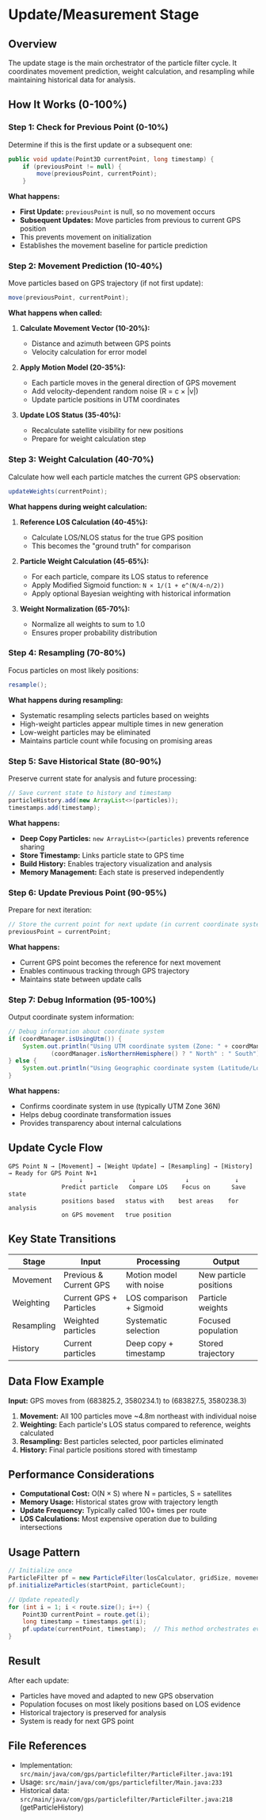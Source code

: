 # Update/Measurement Stage

## Overview
The update stage is the main orchestrator of the particle filter cycle. It coordinates movement prediction, weight calculation, and resampling while maintaining historical data for analysis.

## How It Works (0-100%)

### Step 1: Check for Previous Point (0-10%)
Determine if this is the first update or a subsequent one:

```java
public void update(Point3D currentPoint, long timestamp) {
    if (previousPoint != null) {
        move(previousPoint, currentPoint);
    }
```

**What happens:**
- **First Update:** `previousPoint` is null, so no movement occurs
- **Subsequent Updates:** Move particles from previous to current GPS position
- This prevents movement on initialization
- Establishes the movement baseline for particle prediction

### Step 2: Movement Prediction (10-40%)
Move particles based on GPS trajectory (if not first update):

```java
move(previousPoint, currentPoint);
```

**What happens when called:**
1. **Calculate Movement Vector (10-20%):**
   - Distance and azimuth between GPS points
   - Velocity calculation for error model
   
2. **Apply Motion Model (20-35%):**
   - Each particle moves in the general direction of GPS movement
   - Add velocity-dependent random noise (R = c × |v|)
   - Update particle positions in UTM coordinates

3. **Update LOS Status (35-40%):**
   - Recalculate satellite visibility for new positions
   - Prepare for weight calculation step

### Step 3: Weight Calculation (40-70%)
Calculate how well each particle matches the current GPS observation:

```java
updateWeights(currentPoint);
```

**What happens during weight calculation:**
1. **Reference LOS Calculation (40-45%):**
   - Calculate LOS/NLOS status for the true GPS position
   - This becomes the "ground truth" for comparison

2. **Particle Weight Calculation (45-65%):**
   - For each particle, compare its LOS status to reference
   - Apply Modified Sigmoid function: `N × 1/(1 + e^(N/4-n/2))`
   - Apply optional Bayesian weighting with historical information

3. **Weight Normalization (65-70%):**
   - Normalize all weights to sum to 1.0
   - Ensures proper probability distribution

### Step 4: Resampling (70-80%)
Focus particles on most likely positions:

```java
resample();
```

**What happens during resampling:**
- Systematic resampling selects particles based on weights
- High-weight particles appear multiple times in new generation
- Low-weight particles may be eliminated
- Maintains particle count while focusing on promising areas

### Step 5: Save Historical State (80-90%)
Preserve current state for analysis and future processing:

```java
// Save current state to history and timestamp
particleHistory.add(new ArrayList<>(particles));
timestamps.add(timestamp);
```

**What happens:**
- **Deep Copy Particles:** `new ArrayList<>(particles)` prevents reference sharing
- **Store Timestamp:** Links particle state to GPS time
- **Build History:** Enables trajectory visualization and analysis
- **Memory Management:** Each state is preserved independently

### Step 6: Update Previous Point (90-95%)
Prepare for next iteration:

```java
// Store the current point for next update (in current coordinate system)
previousPoint = currentPoint;
```

**What happens:**
- Current GPS point becomes the reference for next movement
- Enables continuous tracking through GPS trajectory
- Maintains state between update calls

### Step 7: Debug Information (95-100%)
Output coordinate system information:

```java
// Debug information about coordinate system
if (coordManager.isUsingUtm()) {
    System.out.println("Using UTM coordinate system (Zone: " + coordManager.getDefaultUtmZone() + 
            (coordManager.isNorthernHemisphere() ? " North" : " South") + ")");
} else {
    System.out.println("Using Geographic coordinate system (Latitude/Longitude)");
}
```

**What happens:**
- Confirms coordinate system in use (typically UTM Zone 36N)
- Helps debug coordinate transformation issues
- Provides transparency about internal calculations

## Update Cycle Flow

```
GPS Point N → [Movement] → [Weight Update] → [Resampling] → [History] → Ready for GPS Point N+1
                    ↓              ↓              ↓             ↓
               Predict particle   Compare LOS    Focus on      Save state
               positions based   status with    best areas    for analysis
               on GPS movement   true position   
```

## Key State Transitions

| Stage | Input | Processing | Output |
|-------|--------|------------|---------|
| Movement | Previous & Current GPS | Motion model with noise | New particle positions |
| Weighting | Current GPS + Particles | LOS comparison + Sigmoid | Particle weights |
| Resampling | Weighted particles | Systematic selection | Focused population |
| History | Current particles | Deep copy + timestamp | Stored trajectory |

## Data Flow Example

**Input:** GPS moves from (683825.2, 3580234.1) to (683827.5, 3580238.3)

1. **Movement:** All 100 particles move ~4.8m northeast with individual noise
2. **Weighting:** Each particle's LOS status compared to reference, weights calculated
3. **Resampling:** Best particles selected, poor particles eliminated
4. **History:** Final particle positions stored with timestamp

## Performance Considerations

- **Computational Cost:** O(N × S) where N = particles, S = satellites
- **Memory Usage:** Historical states grow with trajectory length
- **Update Frequency:** Typically called 100+ times per route
- **LOS Calculations:** Most expensive operation due to building intersections

## Usage Pattern

```java
// Initialize once
ParticleFilter pf = new ParticleFilter(losCalculator, gridSize, movementNoise);
pf.initializeParticles(startPoint, particleCount);

// Update repeatedly
for (int i = 1; i < route.size(); i++) {
    Point3D currentPoint = route.get(i);
    long timestamp = timestamps.get(i);
    pf.update(currentPoint, timestamp);  // This method orchestrates everything
}
```

## Result
After each update:
- Particles have moved and adapted to new GPS observation
- Population focuses on most likely positions based on LOS evidence
- Historical trajectory is preserved for analysis
- System is ready for next GPS point

## File References
- Implementation: `src/main/java/com/gps/particlefilter/ParticleFilter.java:191`
- Usage: `src/main/java/com/gps/particlefilter/Main.java:233`
- Historical data: `src/main/java/com/gps/particlefilter/ParticleFilter.java:218` (getParticleHistory)